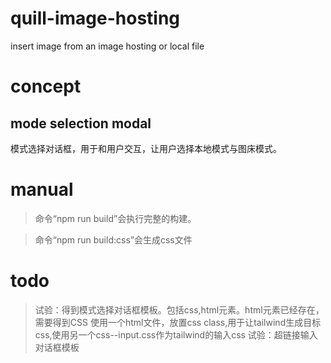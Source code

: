# quill-image-hosting
insert image from an image hosting or local file
# concept
## mode selection modal
模式选择对话框，用于和用户交互，让用户选择本地模式与图床模式。

# manual
> 命令“npm run build”会执行完整的构建。

> 命令“npm run build:css”会生成css文件
# todo
> 试验：得到模式选择对话框模板。包括css,html元素。html元素已经存在，需要得到CSS
>   使用一个html文件，放置css class,用于让tailwind生成目标css,使用另一个css--input.css作为tailwind的输入css
> 试验：超链接输入对话框模板